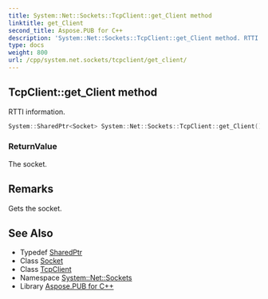 ```yaml
---
title: System::Net::Sockets::TcpClient::get_Client method
linktitle: get_Client
second_title: Aspose.PUB for C++
description: 'System::Net::Sockets::TcpClient::get_Client method. RTTI information in C++.'
type: docs
weight: 800
url: /cpp/system.net.sockets/tcpclient/get_client/
---
```

## TcpClient::get_Client method


RTTI information.

```cpp
System::SharedPtr<Socket> System::Net::Sockets::TcpClient::get_Client()
```


### ReturnValue

The socket.
## Remarks


Gets the socket. 
## See Also

* Typedef [SharedPtr](../../../system/sharedptr/)
* Class [Socket](../../socket/)
* Class [TcpClient](../)
* Namespace [System::Net::Sockets](../../)
* Library [Aspose.PUB for C++](../../../)
